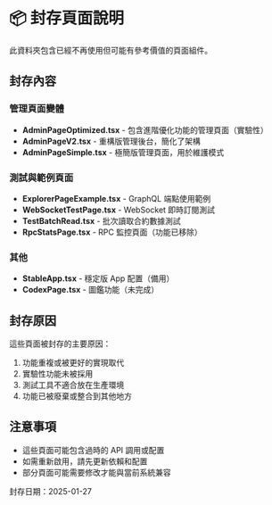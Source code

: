 # 📦 封存頁面說明

此資料夾包含已經不再使用但可能有參考價值的頁面組件。

## 封存內容

### 管理頁面變體
- **AdminPageOptimized.tsx** - 包含進階優化功能的管理頁面（實驗性）
- **AdminPageV2.tsx** - 重構版管理後台，簡化了架構
- **AdminPageSimple.tsx** - 極簡版管理頁面，用於維護模式

### 測試與範例頁面
- **ExplorerPageExample.tsx** - GraphQL 端點使用範例
- **WebSocketTestPage.tsx** - WebSocket 即時訂閱測試
- **TestBatchRead.tsx** - 批次讀取合約數據測試
- **RpcStatsPage.tsx** - RPC 監控頁面（功能已移除）

### 其他
- **StableApp.tsx** - 穩定版 App 配置（備用）
- **CodexPage.tsx** - 圖鑑功能（未完成）

## 封存原因

這些頁面被封存的主要原因：
1. 功能重複或被更好的實現取代
2. 實驗性功能未被採用
3. 測試工具不適合放在生產環境
4. 功能已被廢棄或整合到其他地方

## 注意事項

- 這些頁面可能包含過時的 API 調用或配置
- 如需重新啟用，請先更新依賴和配置
- 部分頁面可能需要修改才能與當前系統兼容

封存日期：2025-01-27